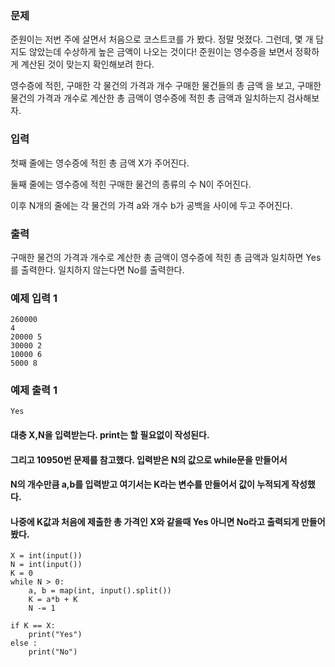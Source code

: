 ### 문제
준원이는 저번 주에 살면서 처음으로 코스트코를 가 봤다. 정말 멋졌다. 
그런데, 몇 개 담지도 않았는데 수상하게 높은 금액이 나오는 것이다! 
준원이는 영수증을 보면서 정확하게 계산된 것이 맞는지 확인해보려 한다.

영수증에 적힌,
구매한 각 물건의 가격과 개수
구매한 물건들의 총 금액
을 보고, 구매한 물건의 가격과 개수로 계산한 총 금액이 영수증에 적힌 총 금액과 일치하는지 검사해보자.

### 입력
첫째 줄에는 영수증에 적힌 총 금액 X가 주어진다.

둘째 줄에는 영수증에 적힌 구매한 물건의 종류의 수 N이 주어진다.

이후 N개의 줄에는 각 물건의 가격 a와 개수 b가 공백을 사이에 두고 주어진다.

### 출력
구매한 물건의 가격과 개수로 계산한 총 금액이 영수증에 적힌 총 금액과 일치하면 Yes를 출력한다. 일치하지 않는다면 No를 출력한다.

### 예제 입력 1 

    260000
    4
    20000 5
    30000 2
    10000 6
    5000 8

### 예제 출력 1 

    Yes

#### 대충 X,N을 입력받는다. print는 할 필요없이 작성된다.
#### 그리고 10950번 문제를 참고했다. 입력받은 N의 값으로 while문을 만들어서
#### N의 개수만큼 a,b를 입력받고 여기서는 K라는 변수를 만들어서 값이 누적되게 작성했다.
#### 나중에 K값과 처음에 제출한 총 가격인 X와 같을때 Yes 아니면 No라고 출력되게 만들어봤다.

    X = int(input())
    N = int(input())
    K = 0
    while N > 0:
        a, b = map(int, input().split())
        K = a*b + K
        N -= 1
    
    if K == X:
        print("Yes")
    else :
        print("No")
